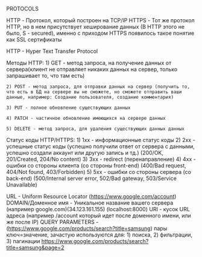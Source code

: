 PROTOCOLS

HTTP - Протокол, который построен на TCP/IP
HTTPS - Тот же протокол HTTP, но в нем присутствует хеширование данных (В HTTP этого не было, S - secured), именно с приходом HTTPS появилось такое понятие как SSL сертификаты


HTTP - Hyper Text Transfer Protocol

Методы HTTP:
    1) GET - метод запроса, на получение данных от сервера(клиент не отправляет никаких данных на сервер, только запрашивает то, что там есть)

    2) POST - метод запроса, для отправки данных на сервер (получить то, что есть в БД на сервере вы не сможете, но сможете отправить ваши данные, например: Создание пользователя, создание комментария)

    3) PUT - полное обновление существующих данных

    4) PATCH - частичное обновление имеющихся на сервере данных 

    5) DELETE - метод запроса, для удаления существующих данных данных


Статус коды HTTP/HTTPS:
    1) 1xx - информационные статус коды
    2) 2xx - успешные статус коды (успешно получили ответ от сервера с данными, успешно создали аккаунт или другую запись и тд.) (200/OK, 201/Created, 204/No content)
    3) 3xx - redirect (перенаправление)
    4) 4xx - ошибки со стороны клиента (со стороны front-end) (400/Bad request, 404/Not found, 403/Forbidden)
    5) 5xx - ошибки со стороны сервера (со back-end) (500/Internal server error, 502/Bad gateway, 503/Service Unavailable)


URL - Uniform Resource Locator (https://www.google.com/account)
DOMAIN/Доменное имя - Уникальное название вашего сервера  (например google.com)(34.123.161.155) (localhost:8000)
URI - кусок URL адреса (например /account который идет после доменного имени, или же после IP)
QUERY PARAMETERS - (https://www.google.com/products/search?title=samsung) пары ключ=значение, зачастую используются для: 1) поиска, 2) фильтрации, 3) пагинации 
https://www.google.com/products/search?title=samsung&page=2

